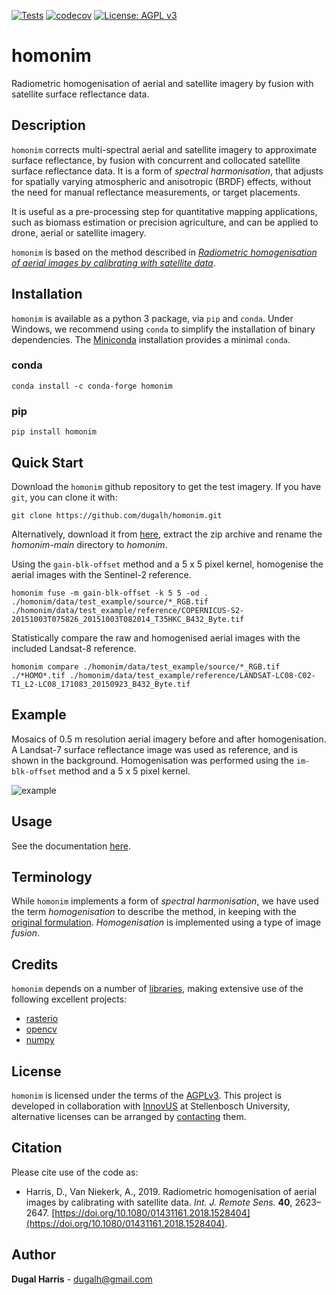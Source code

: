 [comment]: <> ([![Publish]&#40;https://github.com/dugalh/homonim/actions/workflows/publish-pypi.yml/badge.svg&#41;]&#40;https://github.com/dugalh/homonim/actions/workflows/publish-pypi.yml&#41;)
[![Tests](https://github.com/dugalh/homonim/actions/workflows/run-unit-tests.yml/badge.svg)](https://github.com/dugalh/homonim/actions/workflows/run-unit-tests.yml)
[![codecov](https://codecov.io/gh/dugalh/homonim/branch/main/graph/badge.svg?token=A01698K96C)](https://codecov.io/gh/dugalh/homonim)
[![License: AGPL v3](https://img.shields.io/badge/License-AGPL_v3-blue.svg)](https://www.gnu.org/licenses/agpl-3.0)

# homonim

Radiometric homogenisation of aerial and satellite imagery by fusion with satellite surface reflectance data.  

## Description

`homonim` corrects multi-spectral aerial and satellite imagery to approximate surface reflectance, by fusion with concurrent and collocated satellite surface reflectance data.  It is a form of *spectral harmonisation*, that  adjusts for spatially varying atmospheric and anisotropic (BRDF) effects, without the need for manual reflectance measurements, or target placements.  

It is useful as a pre-processing step for quantitative mapping applications, such as biomass estimation or precision agriculture, and can be applied to drone, aerial or satellite imagery.  

`homonim` is based on the method described in [*Radiometric homogenisation of aerial images by calibrating with satellite data*](https://www.researchgate.net/publication/328317307_Radiometric_homogenisation_of_aerial_images_by_calibrating_with_satellite_data).

## Installation
`homonim` is available as a python 3 package, via `pip` and `conda`.  Under Windows, we recommend using `conda` to simplify the installation of binary dependencies.  The [Miniconda](https://docs.conda.io/en/latest/miniconda.html) installation provides a minimal `conda`.
### conda
```shell
conda install -c conda-forge homonim
```
### pip
```shell
pip install homonim
```

## Quick Start
Download the `homonim` github repository to get the test imagery.  If you have `git`, you can clone it with: 
```shell
git clone https://github.com/dugalh/homonim.git
```
Alternatively, download it from [here](https://github.com/dugalh/homonim/archive/refs/heads/main.zip), extract the zip archive and rename the *homonim-main* directory to *homonim*.

Using the `gain-blk-offset` method and a 5 x 5 pixel kernel, homogenise the aerial images with the Sentinel-2 reference.   
```shell
homonim fuse -m gain-blk-offset -k 5 5 -od . ./homonim/data/test_example/source/*_RGB.tif ./homonim/data/test_example/reference/COPERNICUS-S2-20151003T075826_20151003T082014_T35HKC_B432_Byte.tif
```
Statistically compare the raw and homogenised aerial images with the included Landsat-8 reference.
```shell
homonim compare ./homonim/data/test_example/source/*_RGB.tif ./*HOMO*.tif ./homonim/data/test_example/reference/LANDSAT-LC08-C02-T1_L2-LC08_171083_20150923_B432_Byte.tif
```

## Example
Mosaics of 0.5 m resolution aerial imagery before and after homogenisation.  A Landsat-7 surface reflectance image was used as reference, and is shown in the background.  Homogenisation was performed using the `im-blk-offset` method and a 5 x 5 pixel kernel.  

![example](data/readme_eg.jpg)

## Usage
See the documentation [here](docs/usage.rst).

## Terminology
While `homonim` implements a form of *spectral harmonisation*, we have used the term *homogenisation* to describe the method, in keeping with the [original formulation](https://www.researchgate.net/publication/328317307_Radiometric_homogenisation_of_aerial_images_by_calibrating_with_satellite_data).  *Homogenisation* is implemented using a type of image *fusion*.

## Credits

`homonim` depends on a number of [libraries](meta.yaml), making extensive use of the following excellent projects:

* [rasterio](https://github.com/rasterio/rasterio)
* [opencv](https://github.com/opencv/opencv) 
* [numpy](https://github.com/numpy/numpy)

## License
`homonim` is licensed under the terms of the [AGPLv3](https://www.gnu.org/licenses/agpl-3.0.en.html).  This project is developed in collaboration with [InnovUS](https://www.innovus.co.za/) at Stellenbosch University, alternative licenses can be arranged by [contacting](mailto:sjdewet@sun.ac.za) them.

## Citation
Please cite use of the code as: 
- Harris, D., Van Niekerk, A., 2019. Radiometric homogenisation of aerial images by calibrating with satellite data. *Int. J. Remote Sens.* **40**, 2623–2647. [https://doi.org/10.1080/01431161.2018.1528404](https://doi.org/10.1080/01431161.2018.1528404). 

## Author
**Dugal Harris** - [dugalh@gmail.com](mailto:dugalh@gmail.com)

